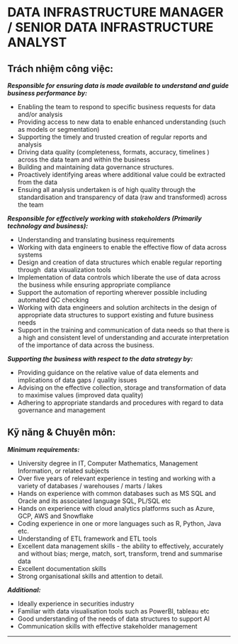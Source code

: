 # DATA INFRASTRUCTURE MANAGER / SENIOR DATA INFRASTRUCTURE ANALYST
## Trách nhiệm công việc:

**_Responsible for ensuring data is made available to understand and guide business performance by:_**

- Enabling the team to respond to specific business requests for data and/or analysis
- Providing access to new data to enable enhanced understanding (such as models or segmentation)
- Supporting the timely and trusted creation of regular reports and analysis
- Driving data quality (completeness, formats, accuracy, timelines ) across the data team and within the business
- Building and maintaining data governance structures.
- Proactively identifying areas where additional value could be extracted from the data
- Ensuing all analysis undertaken is of high quality through the standardisation and transparency of data (raw and transformed) across the team

_**Responsible for effectively working with stakeholders (Primarily technology and business):**_

- Understanding and translating business requirements
- Working with data engineers to enable the effective flow of data across systems
- Design and creation of data structures which enable regular reporting through  data visualization tools 
- Implementation of data controls which liberate the use of data across the business while ensuring appropriate compliance
- Support the automation of reporting wherever possible including automated QC checking 
- Working with data engineers and solution architects in the design of appropriate data structures to support existing and future business needs
- Support in the training and communication of data needs so that there is a high and consistent level of understanding and accurate interpretation of the importance of data across the business.

**_Supporting the business with respect to the data strategy by:_**

- Providing guidance on the relative value of data elements and implications of data gaps / quality issues
- Advising on the effective collection, storage and transformation of data to maximise values (improved data quality)
- Adhering to appropriate standards and procedures with regard to data governance and management

## Kỹ năng & Chuyên môn:

_**Minimum requirements:**_

- University degree in IT, Computer Mathematics, Management Information, or related subjects
- Over five years of relevant experience in testing and working with a variety of databases / warehouses / marts / lakes
- Hands on experience with common databases such as MS SQL and Oracle and its associated language SQL, PL/SQL etc 
- Hands on experience with cloud analytics platforms such as Azure, GCP, AWS and Snowflake
- Coding experience in one or more languages such as R, Python, Java etc. 
- Understanding of ETL framework and ETL tools
- Excellent data management skills - the ability to effectively, accurately and without bias; merge, match, sort, transform, trend and summarise data
- Excellent documentation skills
- Strong organisational skills and attention to detail.

_**Additional:**_

- Ideally experience in securities industry
- Familiar with data visualisation tools such as PowerBI, tableau etc
- Good understanding of the needs of data structures to support AI   
- Communication skills with effective stakeholder management

---

